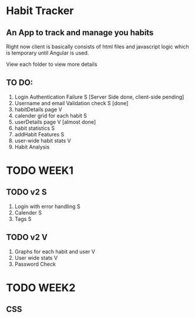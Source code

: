 # Habit Tracker

## An App to track and manage you habits

Right now client is basically consists of html files and javascript logic which is temporary until Angular is used. 

View each folder to view more details

## TO DO:
1. Login Authentication Failure S [Server Side done, client-side pending]
2. Username and email Validation check S [done]
3. habitDetails page V 
4. calender grid for each habit S
5. userDetails page  V [almost done]
5. habit statistics S
7. addHabit Features S
8. user-wide habit stats V
9. Habit Analysis

# TODO WEEK1

## TODO v2 S

1. Login with error handling S
2. Calender S
3. Tags S

## TODO v2 V

1. Graphs for each habit and user V
2. User wide stats V
3. Password Check

# TODO WEEK2

## CSS

